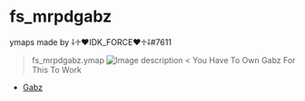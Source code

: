 # fs_mrpdgabz
ymaps made by ⸸♱♥IDK_FORCE♥♱⸸#7611
>fs_mrpdgabz.ymap
![Image description](https://cdn.discordapp.com/attachments/784243374269661195/968915645309804604/unknown.png)
<
You Have To Own Gabz For This To Work 
- [Gabz](https://www.gabzv.com/)